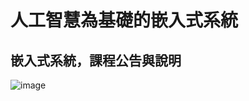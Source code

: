 # 人工智慧為基礎的嵌入式系統

## 嵌入式系統，課程公告與說明

![image](https://github.com/His-Lin/ES-Fall2023/assets/144580635/28908983-b2da-44a6-b911-4e1a849997c9)
